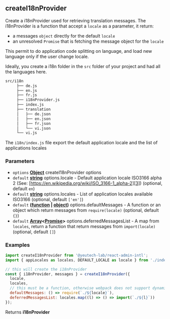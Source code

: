 <!-- Generated by documentation.js. Update this documentation by updating the source code. -->

## createI18nProvider

Create a i18nProvider used for retrieving translation messages.
The i18nProvider is a function that accept a `locale` as a parameter, it return:

-   a messages `object` directly for the default `locale`
-   an unresolved `Promise` that is fetching the message object for the `locale`

This permit to do application code splitting on language, and load new language only if the user change locale.

Ideally, you create a i18n folder in the `src` folder of your project and had all the languages here.

```bash
src/i18n
     ├── de.js
     ├── en.js
     ├── fr.js
     ├── i18nProvider.js
     ├── index.js
     ├── translation
     │   ├── de.json
     │   ├── en.json
     │   ├── fr.json
     │   └── vi.json
     └── vi.js
```

The `i18n/index.js` file export the default application locale and the list of applications locales

### Parameters

-   `options` **[Object][1]** createI18nProvider options
-   `default` **[string][2]** options.locale - Default application locale ISO3166 alpha 2 (See: [https://en.wikipedia.org/wiki/ISO_3166-1_alpha-2][3]) (optional, default `en`)
-   `default` **[string][2]** options.locales - List of application locales available ISO3166 (optional, default `['en']`)
-   `default` **([function][4] \| [object][1])** options.defaultMessages - A function or an object which return messages from `require(locale)` (optional, default `{}`)
-   `default` **[Array][5]&lt;[Promise][6]>** options.deferredMessagesList - A map from `locales`, return a function that return messages from `import(locale)` (optional, default `[]`)

### Examples

```javascript
import createI18nProvider from '@yeutech-lab/react-admin-intl';
import { appLocales as locales, DEFAULT_LOCALE as locale } from './index';

// this will create the i18nProvider
const { i18nProvider, messages } = createI18nProvider({
  locale,
  locales,
  // this must be a function, otherwise webpack does not support dynamic import
  defaultMessages: () => require(`./${locale}`),
  deferredMessagesList: locales.map((l) => () => import(`./${l}`))
});
```

Returns **i18nProvider** 

[1]: https://developer.mozilla.org/docs/Web/JavaScript/Reference/Global_Objects/Object

[2]: https://developer.mozilla.org/docs/Web/JavaScript/Reference/Global_Objects/String

[3]: https://en.wikipedia.org/wiki/ISO_3166-1_alpha-2

[4]: https://developer.mozilla.org/docs/Web/JavaScript/Reference/Statements/function

[5]: https://developer.mozilla.org/docs/Web/JavaScript/Reference/Global_Objects/Array

[6]: https://developer.mozilla.org/docs/Web/JavaScript/Reference/Global_Objects/Promise
